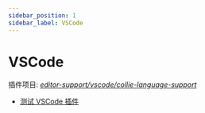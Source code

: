 ```yaml
---
sidebar_position: 1
sidebar_label: VSCode
---
```


# VSCode

插件项目: [*editor-support/vscode/collie-language-support*](https://github.com/collielang/collie/tree/main/editor-support/vscode)

- [测试 VSCode 插件](./how-to-run-test-case.md)
